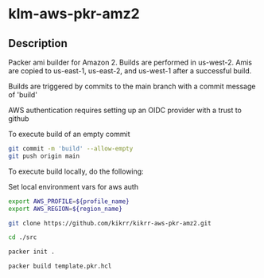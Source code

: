 # klm-aws-pkr-amz2

## Description

Packer ami builder for Amazon 2. Builds are performed in us-west-2. Amis are copied to us-east-1, us-east-2, and us-west-1 after a successful build.

Builds are triggered by commits to the main branch with a commit message of 'build'

AWS authentication requires setting up an OIDC provider with a trust to github

To execute build of an empty commit

```bash
git commit -m 'build' --allow-empty
git push origin main
```

To execute build locally, do the following:

Set local environment vars for aws auth

```bash
export AWS_PROFILE=${profile_name}
export AWS_REGION=${region_name}
```

```bash
git clone https://github.com/kikrr/kikrr-aws-pkr-amz2.git
```

```bash
cd ./src
```

```bash
packer init .
```

```bash
packer build template.pkr.hcl
```